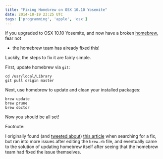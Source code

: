```yaml
---
title: "Fixing Homebrew on OSX 10.10 Yosemite"
date: 2014-10-19 23:25 UTC
tags: ['programming', 'apple', 'osx']
---
```


If you upgraded to OSX 10.10 Yosemite, and now have a broken
[homebrew](http://brew.sh/), fear not
- the homebrew team has already fixed this!

Luckily, the steps to fix it are fairly simple.

First, update homebrew via `git`:

```
cd /usr/local/Library
git pull origin master
```

Next, use homebrew to update and clean your installed packages:

```
brew update
brew prune
brew doctor
```

Now you should be all set!

Footnote:

I originally found (and [tweeted
 about](https://twitter.com/vlucas/status/523975518421397504)) [this
article](http://jcvangent.com/fixing-homebrew-os-x-10-10-yosemite/) when
searching for a fix, but ran into more issues after editing the `brew.rb` file,
and eventually came to the solution of updating homebrew itself after seeing
that the homebrew team had fixed the issue themselves.

